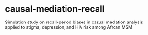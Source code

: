 # causal-mediation-recall
Simulation study on recall-period biases in casual mediation analysis applied to stigma, depression, and HIV risk among Afrcan MSM
